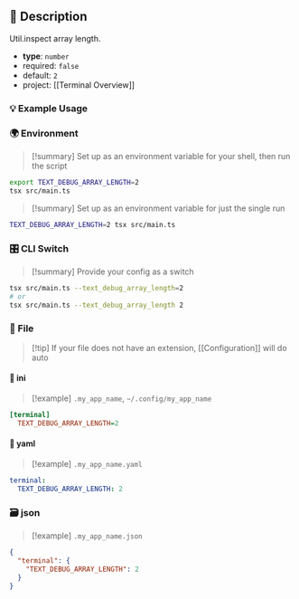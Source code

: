 ## 📜 Description

Util.inspect array length.

- **type**: `number`
- required: `false`
- default: `2`
- project: [[Terminal Overview]]

### 💡 Example Usage

### 🌍 Environment

> [!summary] Set up as an environment variable for your shell, then run the script
```bash
export TEXT_DEBUG_ARRAY_LENGTH=2
tsx src/main.ts
```
> [!summary] Set up as an environment variable for just the single run

```bash
TEXT_DEBUG_ARRAY_LENGTH=2 tsx src/main.ts
```
### 🎛️ CLI Switch

> [!summary] Provide your config as a switch
```bash
tsx src/main.ts --text_debug_array_length=2
# or
tsx src/main.ts --text_debug_array_length 2
```
### 📁 File
> [!tip] If your file does not have an extension, [[Configuration]] will do auto
#### 📘 ini

> [!example] 
> `.my_app_name`, `~/.config/my_app_name`

```ini
[terminal]
  TEXT_DEBUG_ARRAY_LENGTH=2
```
#### 📄 yaml

> [!example]
> `.my_app_name.yaml`

```yaml
terminal:
  TEXT_DEBUG_ARRAY_LENGTH: 2
```
### 🗃️ json

> [!example]
> `.my_app_name.json`

```json
{
  "terminal": {
    "TEXT_DEBUG_ARRAY_LENGTH": 2
  }
}
```
